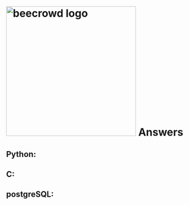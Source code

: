 
# <img src="https://www.beecrowd.com.br/home/wp-content/uploads/2021/08/beecrowd__roxoHorClean-small-PNG-1.png" alt="beecrowd logo" width="350" height=""> Answers

## Python:  
## C: 
## postgreSQL: 
